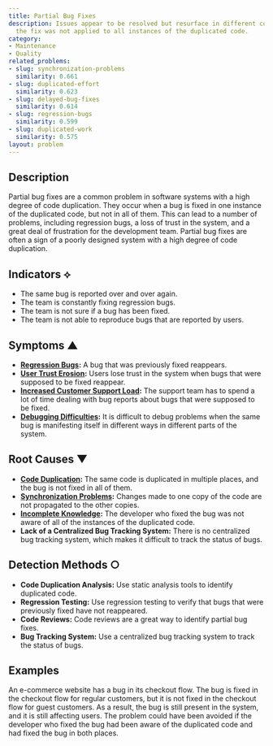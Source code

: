 ```yaml
---
title: Partial Bug Fixes
description: Issues appear to be resolved but resurface in different contexts because
  the fix was not applied to all instances of the duplicated code.
category:
- Maintenance
- Quality
related_problems:
- slug: synchronization-problems
  similarity: 0.661
- slug: duplicated-effort
  similarity: 0.623
- slug: delayed-bug-fixes
  similarity: 0.614
- slug: regression-bugs
  similarity: 0.599
- slug: duplicated-work
  similarity: 0.575
layout: problem
---
```


## Description
Partial bug fixes are a common problem in software systems with a high degree of code duplication. They occur when a bug is fixed in one instance of the duplicated code, but not in all of them. This can lead to a number of problems, including regression bugs, a loss of trust in the system, and a great deal of frustration for the development team. Partial bug fixes are often a sign of a poorly designed system with a high degree of code duplication.

## Indicators ⟡
- The same bug is reported over and over again.
- The team is constantly fixing regression bugs.
- The team is not sure if a bug has been fixed.
- The team is not able to reproduce bugs that are reported by users.

## Symptoms ▲
- **[Regression Bugs](regression-bugs.md):** A bug that was previously fixed reappears.
- **[User Trust Erosion](user-trust-erosion.md):** Users lose trust in the system when bugs that were supposed to be fixed reappear.
- **[Increased Customer Support Load](increased-customer-support-load.md):** The support team has to spend a lot of time dealing with bug reports about bugs that were supposed to be fixed.
- **[Debugging Difficulties](debugging-difficulties.md):** It is difficult to debug problems when the same bug is manifesting itself in different ways in different parts of the system.

## Root Causes ▼
- **[Code Duplication](code-duplication.md):** The same code is duplicated in multiple places, and the bug is not fixed in all of them.
- **[Synchronization Problems](synchronization-problems.md):** Changes made to one copy of the code are not propagated to the other copies.
- **[Incomplete Knowledge](incomplete-knowledge.md):** The developer who fixed the bug was not aware of all of the instances of the duplicated code.
- **Lack of a Centralized Bug Tracking System:** There is no centralized bug tracking system, which makes it difficult to track the status of bugs.

## Detection Methods ○
- **Code Duplication Analysis:** Use static analysis tools to identify duplicated code.
- **Regression Testing:** Use regression testing to verify that bugs that were previously fixed have not reappeared.
- **Code Reviews:** Code reviews are a great way to identify partial bug fixes.
- **Bug Tracking System:** Use a centralized bug tracking system to track the status of bugs.

## Examples
An e-commerce website has a bug in its checkout flow. The bug is fixed in the checkout flow for regular customers, but it is not fixed in the checkout flow for guest customers. As a result, the bug is still present in the system, and it is still affecting users. The problem could have been avoided if the developer who fixed the bug had been aware of the duplicated code and had fixed the bug in both places.
